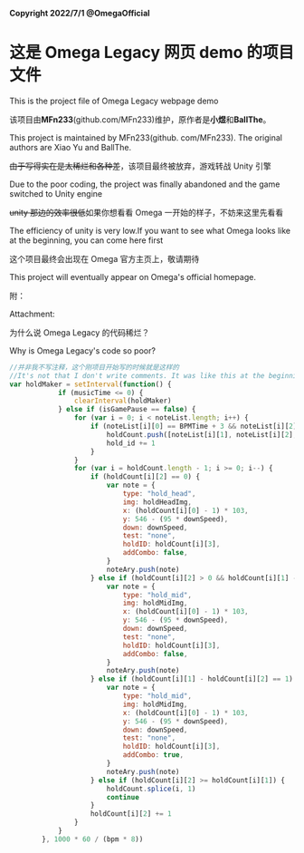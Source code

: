**Copyright 2022/7/1 @OmegaOfficial**

# 这是 Omega Legacy 网页 demo 的项目文件

This is the project file of Omega Legacy webpage demo

该项目由**MFn233**(github.com/MFn233)维护，原作者是**小煜**和**BallThe**。

This project is maintained by MFn233(github. com/MFn233). The original authors are Xiao Yu and BallThe.

~~由于写得实在是太稀烂和各种差~~，该项目最终被放弃，游戏转战 Unity 引擎

Due to the poor coding, the project was finally abandoned and the game switched to Unity engine

~~unity 那边的效率很低~~如果你想看看 Omega 一开始的样子，不妨来这里先看看

The efficiency of unity is very low.If you want to see what Omega looks like at the beginning, you can come here first

这个项目最终会出现在 Omega 官方主页上，敬请期待

This project will eventually appear on Omega's official homepage. 

附：

Attachment:

为什么说 Omega Legacy 的代码稀烂？

Why is Omega Legacy's code so poor?

```Javascript
//并非我不写注释，这个刚项目开始写的时候就是这样的
//It's not that I don't write comments. It was like this at the beginning of this project
var holdMaker = setInterval(function() {
            if (musicTime <= 0) {
                clearInterval(holdMaker)
            } else if (isGamePause == false) {
                for (var i = 0; i < noteList.length; i++) {
                    if (noteList[i][0] == BPMTime + 3 && noteList[i][2] > 0) {
                        holdCount.push([noteList[i][1], noteList[i][2], 0, hold_id])
                        hold_id += 1
                    }
                }
                for (var i = holdCount.length - 1; i >= 0; i--) {
                    if (holdCount[i][2] == 0) {
                        var note = {
                            type: "hold_head",
                            img: holdHeadImg,
                            x: (holdCount[i][0] - 1) * 103,
                            y: 546 - (95 * downSpeed),
                            down: downSpeed,
                            test: "none",
                            holdID: holdCount[i][3],
                            addCombo: false,
                        }
                        noteAry.push(note)
                    } else if (holdCount[i][2] > 0 && holdCount[i][1] - holdCount[i][2] > 1) {
                        var note = {
                            type: "hold_mid",
                            img: holdMidImg,
                            x: (holdCount[i][0] - 1) * 103,
                            y: 546 - (95 * downSpeed),
                            down: downSpeed,
                            test: "none",
                            holdID: holdCount[i][3],
                            addCombo: false,
                        }
                        noteAry.push(note)
                    } else if (holdCount[i][1] - holdCount[i][2] == 1) {
                        var note = {
                            type: "hold_mid",
                            img: holdMidImg,
                            x: (holdCount[i][0] - 1) * 103,
                            y: 546 - (95 * downSpeed),
                            down: downSpeed,
                            test: "none",
                            holdID: holdCount[i][3],
                            addCombo: true,
                        }
                        noteAry.push(note)
                    } else if (holdCount[i][2] >= holdCount[i][1]) {
                        holdCount.splice(i, 1)
                        continue
                    }
                    holdCount[i][2] += 1
                }
            }
        }, 1000 * 60 / (bpm * 8))
```
